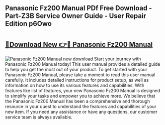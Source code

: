 ## Panasonic Fz200 Manual PDf Free Download - Part-Z3B Service Owner Guide - User Repair Edition p6Owo

# <h2><a href="http://cf17315.oget.top/?id=Panasonic+Fz200+Manual">🔗Download New 👉🔴 Panasonic Fz200 Manual</a></h2>

[![Panasonic Fz200 Manual new download](https://i.imgur.com/5g1atiW.png)](http://cf17315.oget.top/?id=Panasonic+Fz200+Manual)
Start your journey with Panasonic Fz200 Manual today! This user manual provides a detailed guide to help you get the most out of your product. To get started with your Panasonic Fz200 Manual, please take a moment to read this user manual carefully. It includes detailed instructions for product setup, as well as information on how to use its various features and capabilities. With features like list of features, your new Panasonic Fz200 Manual is designed to simplify your tasks and empower you to achieve more. We believe that the Panasonic Fz200 Manual has been a comprehensive and thorough resource in your quest to understand the features and capabilities of your new item. If you need any assistance or have any questions, our customer service team is always available.

